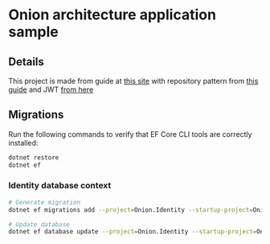 # Onion architecture application sample

## Details

This project is made from guide at [this site](https://www.codewithmukesh.com/blog/onion-architecture-in-aspnet-core/)
with repository pattern from [this guide](https://medium.com/@chathuranga94/generic-repository-pattern-for-asp-net-core-9e3e230e20cb)
 and JWT [from here](https://jasonwatmore.com/post/2020/05/25/aspnet-core-3-api-jwt-authentication-with-refresh-tokens)

## Migrations

Run the following commands to verify that EF Core CLI tools are correctly installed:

``` bash
dotnet restore
dotnet ef
```

### Identity database context

``` bash
# Generate migration
dotnet ef migrations add --project=Onion.Identity --startup-project=Onion.Web --context=IdentityDbContext {MigrationName}

# Update database
dotnet ef database update --project=Onion.Identity --startup-project=Onion.Web --context=IdentityDbContext
```
